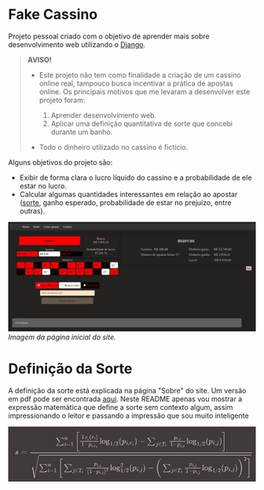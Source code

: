 # Fake Cassino
Projeto pessoal criado com o objetivo de aprender mais sobre desenvolvimento web utilizando o [Django](https://www.djangoproject.com/).
> **AVISO!**
> 
> - Este projeto não tem como finalidade a criação de um cassino online real, tampouco busca incentivar a prática de apostas online.
> Os principais motivos que me levaram a desenvolver este projeto foram:
>   1. Aprender desenvolvimento web.
>   2. Aplicar uma definição quantitativa de sorte que concebi durante um banho.
> 
> - Todo o dinheiro utilizado no cassino é fictício.

Alguns objetivos do projeto são:

* Exibir de forma clara o lucro líquido do cassino e a probabilidade de ele estar no lucro.
* Calcular algumas quantidades interessantes em relação ao apostar ([sorte](#definição-da-sorte), ganho esperado, probabilidade de estar no prejuízo, entre outras).

![Imagem da página inicial](/readme_images/index.png)
*Imagem da página inicial do site.*

# Definição da Sorte
A definição da sorte está explicada na página "Sobre" do site. Um versão em pdf pode ser encontrada [aqui](notas/about.pdf). Neste README apenas vou mostrar a expressão matemática que define a sorte sem contexto algum, assim impressionando o leitor e passando a impressão que sou muito inteligente

![Expressão matemática da sorte](/docs/luck_definition.png)
